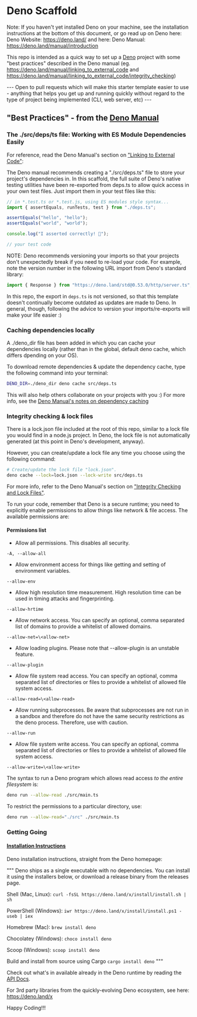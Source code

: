 # Deno Scaffold

Note: If you haven't yet installed Deno on your machine, see the installation instructions at the bottom of this document, or go read up on Deno here: 
Deno Website: https://deno.land/  and here: 
Deno Manual: https://deno.land/manual/introduction


This repo is intended as a quick way to set up a [Deno](https://deno.land/) project with some "best practices" described in the Deno manual (eg. https://deno.land/manual/linking_to_external_code and https://deno.land/manual/linking_to_external_code/integrity_checking)

--- Open to pull requests which will make this starter template easier to use - anything that helps you get up and running quickly without regard to the type of project being implemented (CLI, web server, etc) ---


## "Best Practices" - from the [Deno Manual](https://deno.land/manual/introduction)

### The ./src/deps/ts file: Working with ES Module Dependencies Easily

For reference, read the Deno Manual's section on ["Linking to External Code"](https://deno.land/manual/linking_to_external_code):

The Deno manual recommends creating a "./src/deps.ts" file to store your project's dependencies in. In this scaffold, the full suite of Deno's native testing utilities have been re-exported from deps.ts to allow quick access in your own test files.
Just import them in your test files like this:
```js
// in *.test.ts or *.test.js, using ES modules style syntax...
import { assertEquals, runTests, test } from "./deps.ts";

assertEquals("hello", "hello");
assertEquals("world", "world");

console.log("I asserted correctly! 🎉");

// your test code 
```

NOTE: Deno recommends versioning your imports so that your projects don't unexpectedly break if you need to re-load your code. For example, note the version number in the following URL import from Deno's standard library:
```js
import { Response } from "https://deno.land/std@0.53.0/http/server.ts";
```
In this repo, the export in `deps.ts` is not versioned, so that this template doesn't continually become outdated as updates are made to Deno. 
In general, though, following the advice to version your imports/re-exports will make your life easier :)

### Caching dependencies locally

A ./deno_dir file has been added in which you can cache your dependencies locally (rather than in the global, default deno cache, which differs dpending on your OS). 

To download remote dependencies & update the dependency cache, type the following command into your terminal:
```bash
DENO_DIR=./deno_dir deno cache src/deps.ts
```

This will also help others collaborate on your projects with you :)
For more info, see the [Deno Manual's notes on dependency caching](https://deno.land/manual/linking_to_external_code)

### Integrity checking & lock files

There is a lock.json file included at the root of this repo, similar to a lock file you would find in a node.js project. 
In Deno, the lock file is not automatically generated (at this point in Deno's development, anyway). 

However, you can create/update a lock file any time you choose using the following command:
```bash
# Create/update the lock file "lock.json".
deno cache --lock=lock.json --lock-write src/deps.ts
```
For more info, refer to the Deno Manual's section on ["Integrity Checking and Lock Files"](https://deno.land/manual/linking_to_external_code/integrity_checking).

To run your code, remember that Deno is a secure runtime; you need to explicitly enable permissions to allow things like network & file access. 
The available permissions are:

#### Permissions list

- Allow all permissions. This disables all security.

`-A, --allow-all`

- Allow environment access for things like getting and setting of environment variables.

`--allow-env`

- Allow high resolution time measurement. High resolution time can be used in timing attacks and fingerprinting.

`--allow-hrtime `

- Allow network access. You can specify an optional, comma separated list of domains to provide a whitelist of allowed domains.

`--allow-net=\<allow-net> `

- Allow loading plugins. Please note that --allow-plugin is an unstable feature.

`--allow-plugin`

- Allow file system read access. You can specify an optional, comma separated list of directories or files to provide a whitelist of allowed file system access.

`--allow-read=\<allow-read>`

- Allow running subprocesses. Be aware that subprocesses are not run in a sandbox and therefore do not have the same security restrictions as the deno process. Therefore, use with caution.

`--allow-run`

- Allow file system write access. You can specify an optional, comma separated list of directories or files to provide a whitelist of allowed file system access.

`--allow-write=\<allow-write> `

The syntax to run a Deno program which allows read access *to the entire filesystem* is:
```bash
deno run --allow-read ./src/main.ts
```

To restrict the permissions to a particular directory, use:
```bash
deno run --allow-read="./src" ./src/main.ts
```

### Getting Going

#### [Installation Instructions](https://deno.land/#installation)

Deno installation instructions, straight from the Deno homepage:

"""
Deno ships as a single executable with no dependencies. You can install it using the installers below, or download a release binary from the releases page.

Shell (Mac, Linux):
`curl -fsSL https://deno.land/x/install/install.sh | sh`

PowerShell (Windows):
`iwr https://deno.land/x/install/install.ps1 -useb | iex`

Homebrew (Mac):
`brew install deno`

Chocolatey (Windows):
`choco install deno`

Scoop (Windows):
`scoop install deno`

Build and install from source using Cargo
`cargo install deno`
"""


Check out what's in available already in the Deno runtime by reading the [API Docs](https://doc.deno.land/https/github.com/denoland/deno/releases/latest/download/lib.deno.d.ts).

For 3rd party libraries from the quickly-evolving Deno ecosystem, see here: https://deno.land/x


Happy Coding!!!
